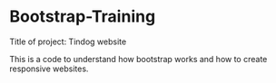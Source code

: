 # Bootstrap-Training

Title of project: Tindog website

This is a code to understand how bootstrap works and how to create responsive websites.
